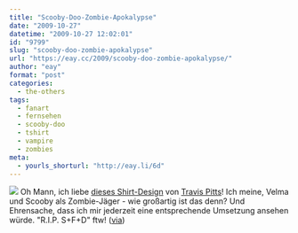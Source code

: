 ```yaml
---
title: "Scooby-Doo-Zombie-Apokalypse"
date: "2009-10-27"
datetime: "2009-10-27 12:02:01"
id: "9799"
slug: "scooby-doo-zombie-apokalypse"
url: "https://eay.cc/2009/scooby-doo-zombie-apokalypse/"
author: "eay"
format: "post"
categories:
  - the-others
tags:
  - fanart
  - fernsehen
  - scooby-doo
  - tshirt
  - vampire
  - zombies
meta:
  - yourls_shorturl: "http://eay.li/6d"
---
```


![](https://eay.cc/uploads/2009/zombiedoo.jpg) Oh Mann, ich liebe [dieses Shirt-Design](http://www.flickr.com/photos/zom-bot/3919819005/) von [Travis Pitts](http://www.flickr.com/people/zom-bot/)! Ich meine, Velma und Scooby als Zombie-Jäger - wie großartig ist das denn? Und Ehrensache, dass ich mir jederzeit eine entsprechende Umsetzung ansehen würde. "R.I.P. S+F+D" ftw! ([via](http://laughingsquid.com/scooby-doo-velma-as-vampire-zombie-hunters/))
